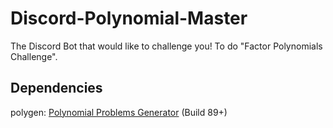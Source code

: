 # Discord-Polynomial-Master

The Discord Bot that would like to challenge you! To do "Factor Polynomials Challenge".

## Dependencies

polygen: <a href="https://github.com/Leomotors/Polynomial-Problems-Generator">
Polynomial Problems Generator</a> (Build 89+)
